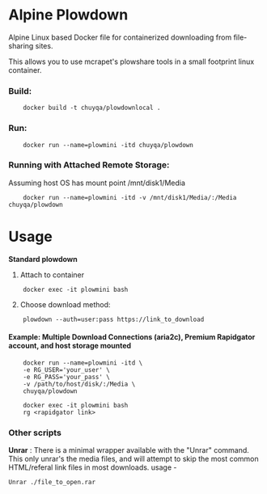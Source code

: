 
# Alpine Plowdown 

Alpine Linux based Docker file for containerized downloading from file-sharing sites.

This allows you to use mcrapet's plowshare tools in a small footprint linux container.



### Build:
```
    docker build -t chuyqa/plowdownlocal .
```

### Run:
```
    docker run --name=plowmini -itd chuyqa/plowdown
```

### Running with Attached Remote Storage:
Assuming host OS has mount point /mnt/disk1/Media
```
    docker run --name=plowmini -itd -v /mnt/disk1/Media/:/Media chuyqa/plowdown
```



# Usage

**Standard plowdown**

1. Attach to container

```
    docker exec -it plowmini bash
```


2. Choose download method:

```
    plowdown --auth=user:pass https://link_to_download
```


    
    
#### Example: Multiple Download Connections (aria2c), Premium Rapidgator account, and host storage mounted

```
    docker run --name=plowmini -itd \
    -e RG_USER='your_user' \
    -e RG_PASS='your_pass' \
    -v /path/to/host/disk/:/Media \
    chuyqa/plowdown
    
    docker exec -it plowmini bash
    rg <rapidgator link>
```


### Other scripts

**Unrar** : There is a minimal wrapper available with the "Unrar" command. 
    This only unrar's the media files, and will attempt to skip the most
    common HTML/referal link files in most downloads. 
    usage - 
    
    Unrar ./file_to_open.rar

